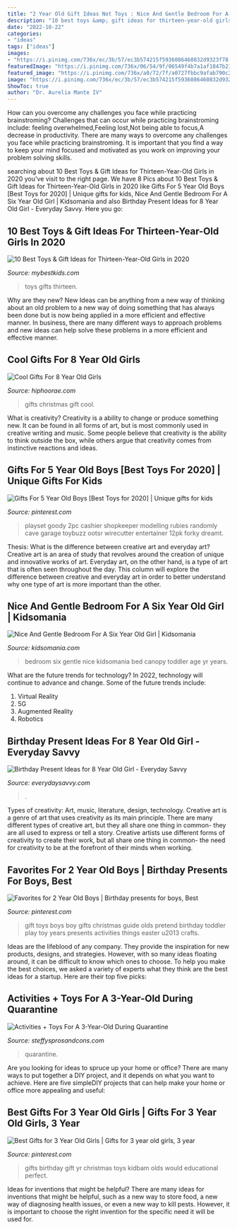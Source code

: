 ```yaml
---
title: "2 Year Old Gift Ideas Not Toys : Nice And Gentle Bedroom For A Six Year Old Girl"
description: "10 best toys &amp; gift ideas for thirteen-year-old girls in 2020"
date: "2022-10-22"
categories:
- "ideas"
tags: ["ideas"]
images:
- "https://i.pinimg.com/736x/ec/3b/57/ec3b574215f5936086460832d9323f78.jpg"
featuredImage: "https://i.pinimg.com/736x/06/54/9f/06549f4b7a1af1847b2168724c1a70ae.jpg"
featured_image: "https://i.pinimg.com/736x/a0/72/7f/a0727fbbc9afab790c289108f4263cc6--christmas-toys-christmas-.jpg"
image: "https://i.pinimg.com/736x/ec/3b/57/ec3b574215f5936086460832d9323f78.jpg"
ShowToc: true
author: "Dr. Aurelia Mante IV"
---
```



How can you overcome any challenges you face while practicing brainstroming?
Challenges that can occur while practicing brainstroming include: feeling overwhelmed,Feeling lost,Not being able to focus,A decrease in productivity. There are many ways to overcome any challenges you face while practicing brainstroming. It is important that you find a way to keep your mind focused and motivated as you work on improving your problem solving skills.

	

		
searching about 10 Best Toys &amp; Gift Ideas for Thirteen-Year-Old Girls in 2020 you've visit to the right page. We have 8 Pics about 10 Best Toys &amp; Gift Ideas for Thirteen-Year-Old Girls in 2020 like Gifts For 5 Year Old Boys [Best Toys for 2020] | Unique gifts for kids, Nice And Gentle Bedroom For A Six Year Old Girl | Kidsomania and also Birthday Present Ideas for 8 Year Old Girl - Everyday Savvy. Here you go:
		
    
## 10 Best Toys &amp; Gift Ideas For Thirteen-Year-Old Girls In 2020

<img loading=lazy src="https://www.mybestkids.com/images/gifts/girls/13-year-old/best-toys.jpg" onerror="this.onerror=null;this.src='https://tse2.mm.bing.net/th?id=OIP.9KuhjPkALOpW-rZVJcywSQHaDt&amp;pid=15.1';" alt="10 Best Toys &amp; Gift Ideas for Thirteen-Year-Old Girls in 2020">

_Source: mybestkids.com_

>toys gifts thirteen. 

	

Why are they new?
New Ideas can be anything from a new way of thinking about an old problem to a new way of doing something that has always been done but is now being applied in a more efficient and effective manner. In business, there are many different ways to approach problems and new ideas can help solve these problems in a more efficient and effective manner.

    
## Cool Gifts For 8 Year Old Girls

<img loading=lazy src="https://hiphoorae.com/wp-content/uploads/2017/12/Cool-Christmas-Gift-Ideas-For-8-Year-Old-Girls.png" onerror="this.onerror=null;this.src='https://tse2.mm.bing.net/th?id=OIP.Dtj8Pa4YtASZA9xTRUERWwHaLH&amp;pid=15.1';" alt="Cool Gifts For 8 Year Old Girls">

_Source: hiphoorae.com_

>gifts christmas gift cool. 

	

What is creativity?
Creativity is a ability to change or produce something new. It can be found in all forms of art, but is most commonly used in creative writing and music. Some people believe that creativity is the ability to think outside the box, while others argue that creativity comes from instinctive reactions and ideas.

    
## Gifts For 5 Year Old Boys [Best Toys For 2020] | Unique Gifts For Kids

<img loading=lazy src="https://i.pinimg.com/736x/06/54/9f/06549f4b7a1af1847b2168724c1a70ae.jpg" onerror="this.onerror=null;this.src='https://tse3.mm.bing.net/th?id=OIP.mJPMmWWiQfsTDeo9CZ0qGwHaOG&amp;pid=15.1';" alt="Gifts For 5 Year Old Boys [Best Toys for 2020] | Unique gifts for kids">

_Source: pinterest.com_

>playset goody 2pc cashier shopkeeper modelling rubies randomly cave garage toybuzz ootsr wirecutter entertainer 12pk forky dreamt. 

	

Thesis: What is the difference between creative art and everyday art?
Creative art is an area of study that revolves around the creation of unique and innovative works of art. Everyday art, on the other hand, is a type of art that is often seen throughout the day. This column will explore the difference between creative and everyday art in order to better understand why one type of art is more important than the other.

    
## Nice And Gentle Bedroom For A Six Year Old Girl | Kidsomania

<img loading=lazy src="http://www.kidsomania.com/photos/Nice-And-Gentle-Bedroom-For-Six-Year-Old-Girl-2-524x786.jpg" onerror="this.onerror=null;this.src='https://tse2.mm.bing.net/th?id=OIP.AFAMrsXC8BXFqu_ySwqmBgHaLH&amp;pid=15.1';" alt="Nice And Gentle Bedroom For A Six Year Old Girl | Kidsomania">

_Source: kidsomania.com_

>bedroom six gentle nice kidsomania bed canopy toddler age yr years. 

	

What are the future trends for technology?
In 2022, technology will continue to advance and change. Some of the future trends include: 
1. Virtual Reality 
2. 5G 
3. Augmented Reality 
4. Robotics 

    
## Birthday Present Ideas For 8 Year Old Girl - Everyday Savvy

<img loading=lazy src="https://everydaysavvy.com/wp-content/uploads/birthday-present-ideas-for-8-year-old-girl.jpg" onerror="this.onerror=null;this.src='https://tse4.mm.bing.net/th?id=OIP.88GvGq5bDbER98iZRF92YQHaO0&amp;pid=15.1';" alt="Birthday Present Ideas for 8 Year Old Girl - Everyday Savvy">

_Source: everydaysavvy.com_

>. 

	

Types of creativity: Art, music, literature, design, technology.
Creative art is a genre of art that uses creativity as its main principle. There are many different types of creative art, but they all share one thing in common- they are all used to express or tell a story. Creative artists use different forms of creativity to create their work, but all share one thing in common- the need for creativity to be at the forefront of their minds when working.

    
## Favorites For 2 Year Old Boys | Birthday Presents For Boys, Best

<img loading=lazy src="https://i.pinimg.com/736x/a0/72/7f/a0727fbbc9afab790c289108f4263cc6--christmas-toys-christmas-.jpg" onerror="this.onerror=null;this.src='https://tse4.mm.bing.net/th?id=OIP.9FA4pjcDDFZOYCwYWS-ktAHaJ3&amp;pid=15.1';" alt="Favorites for 2 Year Old Boys | Birthday presents for boys, Best">

_Source: pinterest.com_

>gift toys boys boy gifts christmas guide olds pretend birthday toddler play toy years presents activities things easter u2013 crafts. 

	

Ideas are the lifeblood of any company. They provide the inspiration for new products, designs, and strategies. However, with so many ideas floating around, it can be difficult to know which ones to choose. To help you make the best choices, we asked a variety of experts what they think are the best ideas for a startup. Here are their top five picks: 

    
## Activities + Toys For A 3-Year-Old During Quarantine

<img loading=lazy src="https://steffysprosandcons.com/wp-content/uploads/2020/04/IMG_8936-768x1024.jpg" onerror="this.onerror=null;this.src='https://tse3.mm.bing.net/th?id=OIP.FrnTzMbjenGWGD2dftiTpgHaJ4&amp;pid=15.1';" alt="Activities + Toys For A 3-Year-Old During Quarantine">

_Source: steffysprosandcons.com_

>quarantine. 

	

Are you looking for ideas to spruce up your home or office? There are many ways to put together a DIY project, and it depends on what you want to achieve. Here are five simpleDIY projects that can help make your home or office more appealing and useful:

    
## Best Gifts For 3 Year Old Girls | Gifts For 3 Year Old Girls, 3 Year

<img loading=lazy src="https://i.pinimg.com/736x/ec/3b/57/ec3b574215f5936086460832d9323f78.jpg" onerror="this.onerror=null;this.src='https://tse1.mm.bing.net/th?id=OIP.nIwuNVYu1uJuY_lJz2ZzAgHaPH&amp;pid=15.1';" alt="Best Gifts for 3 Year Old Girls | Gifts for 3 year old girls, 3 year">

_Source: pinterest.com_

>gifts birthday gift yr christmas toys kidbam olds would educational perfect. 

	

Ideas for inventions that might be helpful?
There are many ideas for inventions that might be helpful, such as a new way to store food, a new way of diagnosing health issues, or even a new way to kill pests. However, it is important to choose the right invention for the specific need it will be used for.

